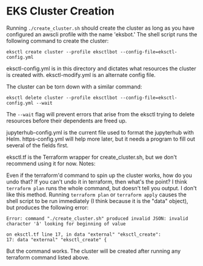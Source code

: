 # EKS Cluster Creation

Running `./create_cluster.sh` should create the cluster as long as you have configured an awscli profile with the name 'eksbot.' The shell script runs the following command to create the cluster:

`eksctl create cluster --profile eksctlbot --config-file=eksctl-config.yml`

eksctl-config.yml is in this directory and dictates what resources the cluster is created with. eksctl-modify.yml is an alternate config file.

The cluster can be torn down with a similar command:

`eksctl delete cluster --profile eksctlbot --config-file=eksctl-config.yml --wait`

The `--wait` flag will prevent errors that arise from the eksctl trying to delete resources before their dependents are freed up.

jupyterhub-config.yml is the current file used to format the jupyterhub with Helm. https-config.yml will help more later, but it needs a program to fill out several of the fields first.

eksctl.tf is the Terraform wrapper for create_cluster.sh, but we don't recommend using it for now. Notes:

Even if the terraform'd command to spin up the cluster works, how do you undo that? If you can't undo it in terraform, then what's the point? I think `terraform plan` runs the whole command, but doesn't tell you output. I don't like this method. Running `terraform plan` or `terraform apply` causes the shell script to be run immediately (I think because it is the "data" object), but produces the following error:
```
Error: command "./create_cluster.sh" produced invalid JSON: invalid character 'â' looking for beginning of value

on eksctl.tf line 17, in data "external" "eksctl_create":
17: data "external" "eksctl_create" {
```
But the command works. The cluster will be created after running any terraform command listed above.